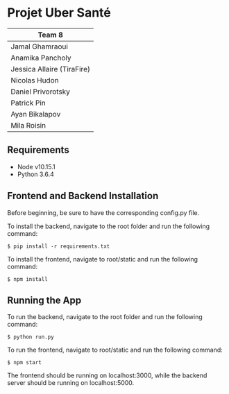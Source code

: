 # Projet Uber Santé

|Team 8|
|---|
|Jamal Ghamraoui|
|Anamika Pancholy|
|Jessica Allaire (TiraFire)|
|Nicolas Hudon|
|Daniel Privorotsky|
|Patrick Pin|
|Ayan Bikalapov|
|Mila Roisin|

## Requirements

* Node v10.15.1
* Python 3.6.4

## Frontend and Backend Installation

Before beginning, be sure to have the corresponding config.py file.

To install the backend, navigate to the root folder and run the following command:
```
$ pip install -r requirements.txt
```

To install the frontend, navigate to root/static and run the following command:
```
$ npm install
```

## Running the App

To run the backend, navigate to the root folder and run the following command:
```
$ python run.py
```

To run the frontend, navigate to root/static and run the following command:
```
$ npm start
```

The frontend should be running on localhost:3000, while the backend server should be running on localhost:5000.
